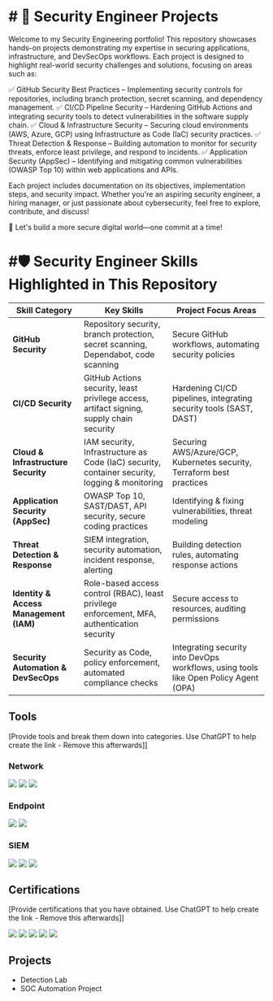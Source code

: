 # # 🔐 Security Engineer Projects

Welcome to my Security Engineering portfolio! This repository showcases hands-on projects demonstrating my expertise in securing applications, infrastructure, and DevSecOps workflows. Each project is designed to highlight real-world security challenges and solutions, focusing on areas such as:

✅ GitHub Security Best Practices – Implementing security controls for repositories, including branch protection, secret scanning, and dependency management.
✅ CI/CD Pipeline Security – Hardening GitHub Actions and integrating security tools to detect vulnerabilities in the software supply chain.
✅ Cloud & Infrastructure Security – Securing cloud environments (AWS, Azure, GCP) using Infrastructure as Code (IaC) security practices.
✅ Threat Detection & Response – Building automation to monitor for security threats, enforce least privilege, and respond to incidents.
✅ Application Security (AppSec) – Identifying and mitigating common vulnerabilities (OWASP Top 10) within web applications and APIs.

Each project includes documentation on its objectives, implementation steps, and security impact. Whether you're an aspiring security engineer, a hiring manager, or just passionate about cybersecurity, feel free to explore, contribute, and discuss!

🚀 Let's build a more secure digital world—one commit at a time!

# #🛡️ Security Engineer Skills Highlighted in This Repository

| **Skill Category**          | **Key Skills** | **Project Focus Areas** |
|----------------------------|---------------|------------------------|
| **GitHub Security**        | Repository security, branch protection, secret scanning, Dependabot, code scanning | Secure GitHub workflows, automating security policies |
| **CI/CD Security**         | GitHub Actions security, least privilege access, artifact signing, supply chain security | Hardening CI/CD pipelines, integrating security tools (SAST, DAST) |
| **Cloud & Infrastructure Security** | IAM security, Infrastructure as Code (IaC) security, container security, logging & monitoring | Securing AWS/Azure/GCP, Kubernetes security, Terraform best practices |
| **Application Security (AppSec)** | OWASP Top 10, SAST/DAST, API security, secure coding practices | Identifying & fixing vulnerabilities, threat modeling |
| **Threat Detection & Response** | SIEM integration, security automation, incident response, alerting | Building detection rules, automating response actions |
| **Identity & Access Management (IAM)** | Role-based access control (RBAC), least privilege enforcement, MFA, authentication security | Secure access to resources, auditing permissions |
| **Security Automation & DevSecOps** | Security as Code, policy enforcement, automated compliance checks | Integrating security into DevOps workflows, using tools like Open Policy Agent (OPA) |

## Tools
[Provide tools and break them down into categories. Use ChatGPT to help create the link - Remove this afterwards]]

### Network
<div>
    <img src="https://img.shields.io/badge/-Wireshark-1679A7?&style=for-the-badge&logo=Wireshark&logoColor=white" />
    <img src="https://img.shields.io/badge/-Suricata-EF3B2D?&style=for-the-badge&logo=Suricata&logoColor=white" />
    <img src="https://img.shields.io/badge/-Zeek-777BB4?&style=for-the-badge&logo=Zeek&logoColor=white" />
</div>

### Endpoint
<div>
    <img src="https://img.shields.io/badge/-Microsoft_Defender_for_Endpoint-00A4EF?&style=for-the-badge&logo=Microsoft&logoColor=white" />
    <img src="https://img.shields.io/badge/-Velociraptor-4B275F?&style=for-the-badge&logo=Velociraptor&logoColor=white" />
</div>

### SIEM
<div>
    <img src="https://img.shields.io/badge/-Microsoft_Sentinel-0078D4?&style=for-the-badge&logo=Microsoft&logoColor=white" />
    <img src="https://img.shields.io/badge/-Splunk-000000?&style=for-the-badge&logo=Splunk&logoColor=white" />
    <img src="https://img.shields.io/badge/-Elastic-005571?&style=for-the-badge&logo=Elastic&logoColor=white" />
</div>

## Certifications
[Provide certifications that you have obtained. Use ChatGPT to help create the link - Remove this afterwards]]
<div>
<img src="https://img.shields.io/badge/-Security%2B-FF0000?&style=for-the-badge&logo=CompTIA&logoColor=white" />
<img src="https://img.shields.io/badge/-Network%2B-007ACC?&style=for-the-badge&logo=CompTIA&logoColor=white" />
<img src="https://img.shields.io/badge/-A%2B-4D4D4D?&style=for-the-badge&logo=CompTIA&logoColor=white" />
<img src="https://img.shields.io/badge/-CDSA-006400?&style=for-the-badge&logoColor=white" />
<img src="https://img.shields.io/badge/-CCD-000080?&style=for-the-badge&logoColor=white" />
</div>

## Projects
- Detection Lab
- SOC Automation Project

